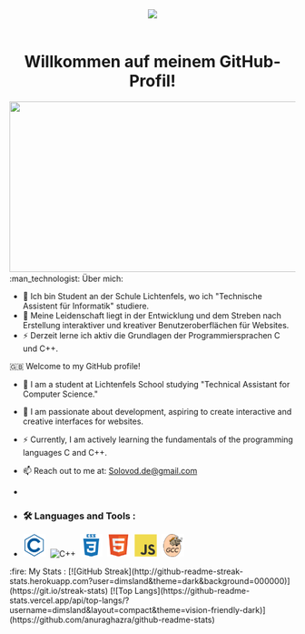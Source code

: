 <div id="header" align="center">
  <img src="https://media.giphy.com/media/9TYOxSLqBIrK0/giphy.gif" width="100"/> 
</div>
<div id="header" align="center">
  <img src="https://komarev.com/ghpvc/?username=dimsland&style=flat-square&color=blue" alt=""/>
  <h1>
    Willkommen auf meinem GitHub-Profil!
  </h1>
</div>
<div align="center">
  <img src="https://media.giphy.com/media/dWesBcTLavkZuG35MI/giphy.gif" width="600" height="300"/>
</div>
:man_technologist: Über mich:

- :telescope: Ich bin Student an der Schule Lichtenfels, wo ich "Technische Assistent für Informatik" studiere.
- :seedling: Meine Leidenschaft liegt in der Entwicklung und dem Streben nach Erstellung interaktiver und kreativer Benutzeroberflächen für Websites.
- :zap: Derzeit lerne ich aktiv die Grundlagen der Programmiersprachen C und C++.

:gb: Welcome to my GitHub profile!

- :telescope: I am a student at Lichtenfels School studying "Technical Assistant for Computer Science."
- :seedling: I am passionate about development, aspiring to create interactive and creative interfaces for websites.
- :zap: Currently, I am actively learning the fundamentals of the programming languages C and C++.

- :mailbox: Reach out to me at: Solovod.de@gmail.com
- 
- ### :hammer_and_wrench: Languages and Tools :
- <div>
  <img src="https://github.com/devicons/devicon/blob/master/icons/c/c-line.svg" title="c" alt="c" width="40" height="40"/>&nbsp;
  <img src="https://user-images.githubusercontent.com/42747200/46140125-da084900-c26d-11e8-8ea7-c45ae6306309.png" title="C++" alt="C++" width="40" height="40"/>&nbsp;
  <img src="https://github.com/devicons/devicon/blob/master/icons/css3/css3-plain-wordmark.svg"  title="CSS3" alt="CSS" width="40" height="40"/>&nbsp;
  <img src="https://github.com/devicons/devicon/blob/master/icons/html5/html5-original.svg" title="HTML5" alt="HTML" width="40" height="40"/>&nbsp;
  <img src="https://github.com/devicons/devicon/blob/master/icons/javascript/javascript-original.svg" title="JavaScript" alt="JavaScript" width="40" height="40"/>&nbsp;
  <img src="https://raw.githubusercontent.com/devicons/devicon/55609aa5bd817ff167afce0d965585c92040787a/icons/gcc/gcc-original.svg" title="GCC" alt="GCC" width="40" height="40"/>&nbsp;
</div>
:fire: My Stats :
[![GitHub Streak](http://github-readme-streak-stats.herokuapp.com?user=dimsland&theme=dark&background=000000)](https://git.io/streak-stats)
[![Top Langs](https://github-readme-stats.vercel.app/api/top-langs/?username=dimsland&layout=compact&theme=vision-friendly-dark)](https://github.com/anuraghazra/github-readme-stats)


